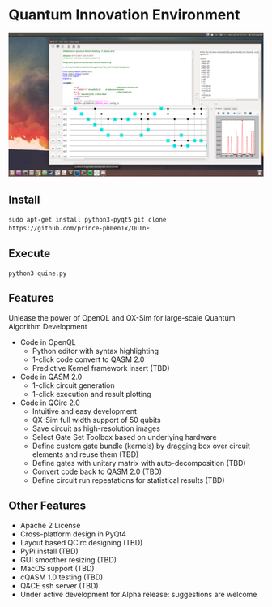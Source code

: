 # Quantum Innovation Environment

![sc](/runshots/qpm.png)

## Install

`sudo apt-get install python3-pyqt5`
`git clone https://github.com/prince-ph0en1x/QuInE`

## Execute

`python3 quine.py`


## Features

Unlease the power of OpenQL and QX-Sim for large-scale Quantum Algorithm Development

* Code in OpenQL
    * Python editor with syntax highlighting
    * 1-click code convert to QASM 2.0
    * Predictive Kernel framework insert (TBD)
* Code in QASM 2.0
    * 1-click circuit generation
    * 1-click execution and result plotting
* Code in QCirc 2.0
    * Intuitive and easy development
    * QX-Sim full width support of 50 qubits
    * Save circuit as high-resolution images
    * Select Gate Set Toolbox based on underlying hardware
    * Define custom gate bundle (kernels) by dragging box over circuit elements and reuse them (TBD)
    * Define gates with unitary matrix with auto-decomposition (TBD)
    * Convert code back to QASM 2.0 (TBD)
    * Define circuit run repeatations for statistical results (TBD)

## Other Features

* Apache 2 License
* Cross-platform design in PyQt4
* Layout based QCirc designing (TBD)
* PyPi install (TBD)
* GUI smoother resizing (TBD)
* MacOS support (TBD)
* cQASM 1.0 testing (TBD)
* Q&CE ssh server (TBD)
* Under active development for Alpha release: suggestions are welcome